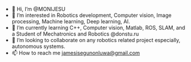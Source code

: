 - 👋 Hi, I’m @MONIJESU
- 👀 I’m interested in Robotics development, Computer vision, Image processing, Machine learning, Deep learning, AI.
- 🌱 I’m currently learning C++, Computer vision, Matlab, ROS, SLAM, and a Student of Mechatronics and Robotics @donstu.ru
- 💞️ I’m looking to collaborate on any robotics related project especially, autonomous systems.
- 📫 How to reach me jamesisegunonluwa@gmail.com

<!---
MONIJESU1/MONIJESU1 is a ✨ special ✨ repository because its `README.md` (this file) appears on your GitHub profile.
You can click the Preview link to take a look at your changes.
--->
